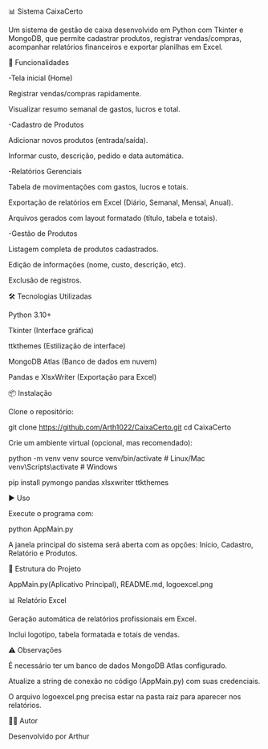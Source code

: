 📊 Sistema CaixaCerto

Um sistema de gestão de caixa desenvolvido em Python com Tkinter e MongoDB, que permite cadastrar produtos, registrar vendas/compras, acompanhar relatórios financeiros e exportar planilhas em Excel.

🚀 Funcionalidades

-Tela inicial (Home)

Registrar vendas/compras rapidamente.

Visualizar resumo semanal de gastos, lucros e total.

-Cadastro de Produtos

Adicionar novos produtos (entrada/saída).

Informar custo, descrição, pedido e data automática.

-Relatórios Gerenciais

Tabela de movimentações com gastos, lucros e totais.

Exportação de relatórios em Excel (Diário, Semanal, Mensal, Anual).

Arquivos gerados com layout formatado (título, tabela e totais).

-Gestão de Produtos

Listagem completa de produtos cadastrados.

Edição de informações (nome, custo, descrição, etc).

Exclusão de registros.

🛠️ Tecnologias Utilizadas

Python 3.10+

Tkinter (Interface gráfica)

ttkthemes (Estilização de interface)

MongoDB Atlas (Banco de dados em nuvem)

Pandas e XlsxWriter (Exportação para Excel)

📦 Instalação

Clone o repositório:

git clone https://github.com/Arth1022/CaixaCerto.git
cd CaixaCerto


Crie um ambiente virtual (opcional, mas recomendado):

python -m venv venv
source venv/bin/activate   # Linux/Mac
venv\Scripts\activate      # Windows

pip install pymongo pandas xlsxwriter ttkthemes

▶️ Uso

Execute o programa com:

python AppMain.py


A janela principal do sistema será aberta com as opções: Início, Cadastro, Relatório e Produtos.

📂 Estrutura do Projeto

AppMain.py(Aplicativo Principal), README.md,  logoexcel.png 

📊 Relatório Excel

Geração automática de relatórios profissionais em Excel.

Inclui logotipo, tabela formatada e totais de vendas.

⚠️ Observações

É necessário ter um banco de dados MongoDB Atlas configurado.

Atualize a string de conexão no código (AppMain.py) com suas credenciais.

O arquivo logoexcel.png precisa estar na pasta raiz para aparecer nos relatórios.

👨‍💻 Autor

Desenvolvido por Arthur

